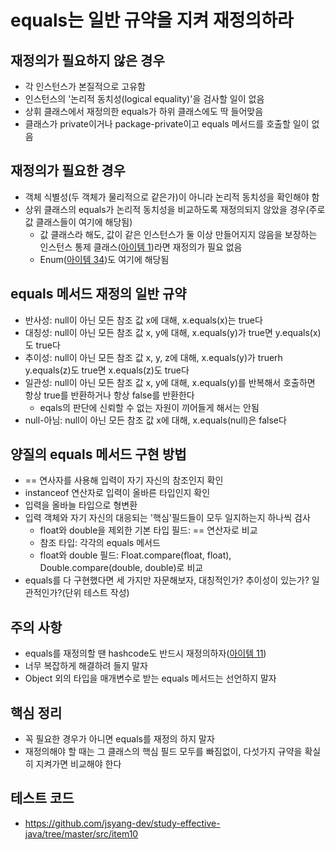 # equals는 일반 규약을 지켜 재정의하라

## 재정의가 필요하지 않은 경우

- 각 인스턴스가 본질적으로 고유함
- 인스턴스의 '논리적 동치성(logical equality)'을 검사할 일이 없음
- 상휘 클래스에서 재정의한 equals가 하위 클래스에도 딱 들어맞음
- 클래스가 private이거나 package-private이고 equals 메서드를 호출할 일이 없음

## 재정의가 필요한 경우

- 객체 식별성(두 객체가 물리적으로 같은가)이 아니라 논리적 동치성을 확인해야 함
- 상위 클래스의 equals가 논리적 동치성을 비교하도록 재정의되지 않았을 경우(주로 값 클래스들이 여기에 해당됨)
  - 값 클래스라 해도, 값이 같은 인스턴스가 둘 이상 만들어지지 않음을 보장하는 인스턴스 통제 클래스([아이템 1](item_01.md))라면 재정의가 필요 없음
  - Enum([아이템 34](item_34.md))도 여기에 해당됨

## equals 메서드 재정의 일반 규약

- 반사성: null이 아닌 모든 참조 값 x에 대해, x.equals(x)는 true다
- 대칭성: null이 아닌 모든 참조 값 x, y에 대해, x.equals(y)가 true면 y.equals(x)도 true다
- 추이성: null이 아닌 모든 참조 값 x, y, z에 대해, x.equals(y)가 truerh y.equals(z)도 true면 x.equals(z)도 true다
- 일관성: null이 아닌 모든 참조 값 x, y에 대해, x.equals(y)를 반복해서 호출하면 항상 true를 반환하거나 항상 false를 반환한다
  - eqals의 판단에 신뢰할 수 없는 자원이 끼어들게 해서는 안됨
- null-아님: null이 아닌 모든 참조 값 x에 대해, x.equals(null)은 false다

## 양질의 equals 메서드 구현 방법

- == 연사자를 사용해 입력이 자기 자신의 참조인지 확인
- instanceof 연산자로 입력이 올바른 타입인지 확인
- 입력을 올바늘 타입으로 형변환
- 입력 객체와 자기 자신의 대응되는 '핵심'필드들이 모두 일지하는지 하나씩 검사
  - float와 double을 제외한 기본 타입 필드: == 연산자로 비교
  - 참조 타입: 각각의 equals 메서드
  - float와 double 필드: Float.compare(float, float), Double.compare(double, double)로 비교
- equals를 다 구현했다면 세 가지만 자문해보자, 대칭적인가? 추이성이 있는가? 일관적인가?(단위 테스트 작성)

## 주의 사항

- equals를 재정의할 땐 hashcode도 반드시 재정의하자([아이템 11](item_11.md))
- 너무 복잡하게 해결하려 들지 말자
- Object 외의 타입을 매개변수로 받는 equals 메서드는 선언하지 말자

## 핵심 정리

- 꼭 필요한 경우가 아니면 equals를 재정의 하지 말자
- 재정의해야 할 때는 그 클래스의 핵심 필드 모두를 빠짐없이, 다섯가지 규약을 확실히 지켜가면 비교해야 한다

## 테스트 코드

- <https://github.com/jsyang-dev/study-effective-java/tree/master/src/item10>
